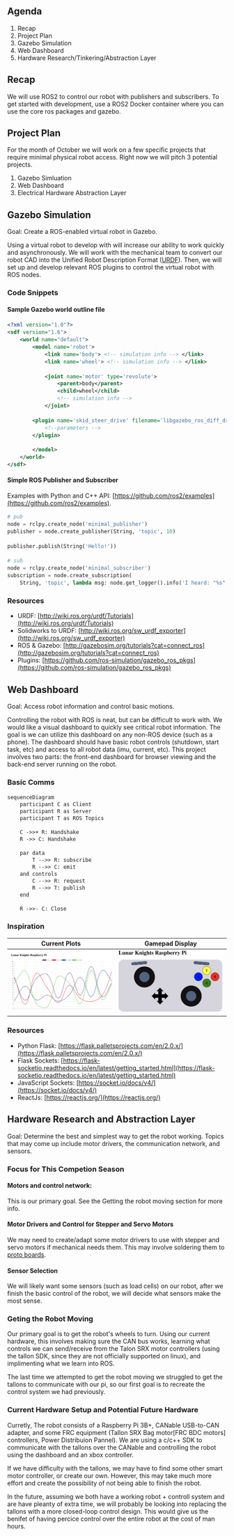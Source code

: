 ## Agenda

1. Recap
2. Project Plan
3. Gazebo Simulation
4. Web Dashboard
5. Hardware Research/Tinkering/Abstraction Layer

## Recap

We will use ROS2 to control our robot with publishers and subscribers. To get started with development, use a ROS2 Docker container where you can use the core ros packages and gazebo.

## Project Plan

For the month of October we will work on a few specific projects that require minimal physical robot access. Right now we will pitch 3 potential projects.

1. Gazebo Simluation
2. Web Dashboard
3. Electrical Hardware Abstraction Layer

## Gazebo Simulation

Goal: Create a ROS-enabled virtual robot in Gazebo.

Using a virtual robot to develop with will increase our ability to work quickly and asynchronously. We will work with the mechanical team to convert our robot CAD into the Unified Robot Description Format ([URDF](http://wiki.ros.org/urdf/Tutorials)). Then, we will set up and develop relevant ROS plugins to control the virtual robot with ROS nodes.

### Code Snippets

#### Sample Gazebo world outline file

```xml #
<?xml version="1.0"?>
<sdf version="1.6">
	<world name="default">
		<model name='robot'>
			<link name='body'> <!-- simulation info --> </link>
			<link name='wheel'> <!-- simulation info --> </link>

			<joint name='motor' type='revolute'>
				<parent>body</parent>
				<child>wheel</child>
				<!-- simulation info -->
			</joint>

		<plugin name='skid_steer_drive' filename='libgazebo_ros_diff_drive.so'>
			<!--parameters -->
		</plugin>

		</model>
	</world>
</sdf>
```

#### Simple ROS Publisher and Subscriber

Examples with Python and C++ API: [https://github.com/ros2/examples](https://github.com/ros2/examples).

```python #
# pub
node = rclpy.create_node('minimal_publisher')
publisher = node.create_publisher(String, 'topic', 10)

publisher.publish(String('Hello!'))

# sub
node = rclpy.create_node('minimal_subscriber')
subscription = node.create_subscription(
	String, 'topic', lambda msg: node.get_logger().info('I heard: "%s"' % msg.data), 10)
```

### Resources

-   URDF: [http://wiki.ros.org/urdf/Tutorials](http://wiki.ros.org/urdf/Tutorials)
-   Solidworks to URDF: [http://wiki.ros.org/sw_urdf_exporter](http://wiki.ros.org/sw_urdf_exporter)
-   ROS & Gazebo: [http://gazebosim.org/tutorials?cat=connect_ros](http://gazebosim.org/tutorials?cat=connect_ros)
-   Plugins: [https://github.com/ros-simulation/gazebo_ros_pkgs](https://github.com/ros-simulation/gazebo_ros_pkgs)

## Web Dashboard

Goal: Access robot information and control basic motions.

Controlling the robot with ROS is neat, but can be difficult to work with. We would like a visual dashboard to quickly see critical robot information. The goal is we can utilize this dashboard on any non-ROS device (such as a phone). The dashboard should have basic robot controls (shutdown, start task, etc) and access to all robot data (imu, current, etc). This project involves two parts: the front-end dashboard for browser viewing and the back-end server running on the robot.

### Basic Comms

```mermaid
sequenceDiagram
	participant C as Client
	participant R as Server 
	participant T as ROS Topics

	C ->>+ R: Handshake
	R ->> C: Handshake

	par data
		T -->> R: subscribe
		R -->> C: emit
	and controls
		C -->> R: request
		R -->> T: publish
	end			
	
	R ->>- C: Close
```

### Inspiration

| Current Plots                     | Gamepad Display                   |
| --------------------------------- | --------------------------------- |
| ![current](../assets/current.png) | ![gamepad](../assets/gamepad.png) |

### Resources

-   Python Flask: [https://flask.palletsprojects.com/en/2.0.x/](https://flask.palletsprojects.com/en/2.0.x/)
-   Flask Sockets: [https://flask-socketio.readthedocs.io/en/latest/getting_started.html](https://flask-socketio.readthedocs.io/en/latest/getting_started.html)
-   JavaScript Sockets: [https://socket.io/docs/v4/](https://socket.io/docs/v4/)
-   ReactJs: [https://reactjs.org/](https://reactjs.org/)

## Hardware Research and Abstraction Layer

Goal: Determine the best and simplest way to get the robot working. Topics that may come up include motor drivers, the communication network, and sensors.

### Focus for This Competion Season

#### Motors and control network:
This is our primary goal. See the Getting the robot moving section for more info.

#### Motor Drivers and Control for Stepper and Servo Motors
We may need to create/adapt some motor drivers to use with stepper and servo motors if mechanical needs them. This may involve soldering them to [proto boards](https://duckduckgo.com/?q=proto+perf+board&t=ffab&iar=images&iax=images&ia=images).

#### Sensor Selection
We will likely want some sensors (such as load cells) on our robot, after we finish the basic control of the robot, we will decide what sensors make the most sense.

### Geting the Robot Moving

Our primary goal is to get the robot's wheels to turn. Using our current hardware, this involves making sure the CAN bus works, learning what controls we can send/receive from the Talon SRX motor controllers (using the tallon SDK, since they are not officially supported on linux), and implimenting what we learn into ROS. 

The last time we attempted to get the robot moving we struggled to get the tallons to communicate with our pi, so our first goal is to recreate the control system we had previously. 

### Current Hardware Setup and Potential Future Hardware

Curretly, The robot consists of a Raspberry Pi 3B+, CANable USB-to-CAN adapter, and some FRC equipment (Tallon SRX Bag motor\[FRC BDC motors\] controllers, Power Distribuion Pannel). We are using a c/c++ SDK to communicate with the tallons over the CANable and controlling the robot using the dashboard and an xbox controller. 

If we have difficulty with the tallons, we may have to find some other smart motor controller, or create our own. However, this may take much more effort and create the possibility of not being able to finish the robot. 

In the future, assuming we both have a working robot + controll system and are have pleanty of extra time, we will probably be looking into replacing the tallons with a more closed-loop control design. This would give us the benifet of having percice control over the entire robot at the cost of man hours. 





